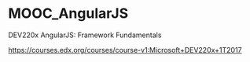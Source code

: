 # MOOC_AngularJS
DEV220x AngularJS: Framework Fundamentals

https://courses.edx.org/courses/course-v1:Microsoft+DEV220x+1T2017

